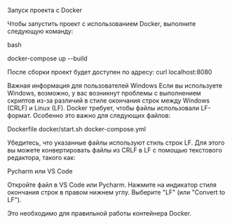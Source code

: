 Запуск проекта с Docker

Чтобы запустить проект с использованием Docker, выполните следующую команду:

bash

docker-compose up --build

После сборки проект будет доступен по адресу:
curl localhost:8080

Важная информация для пользователей Windows
Если вы используете Windows, возможно, у вас возникнут проблемы с выполнением скриптов из-за различий в стиле окончания строк между Windows (CRLF) и Linux (LF). Docker требует, чтобы файлы использовали LF-формат. Особенно это важно для следующих файлов:

Dockerfile
docker/start.sh
docker-compose.yml

Убедитесь, что указанные файлы используют стиль строк LF. Для этого вы можете конвертировать файлы из CRLF в LF с помощью текстового редактора, такого как:

Pycharm или VS Code

Откройте файл в VS Code или Pycharm.
Нажмите на индикатор стиля окончания строк в правом нижнем углу.
Выберите "LF" (или "Convert to LF").

Это необходимо для правильной работы контейнера Docker.
